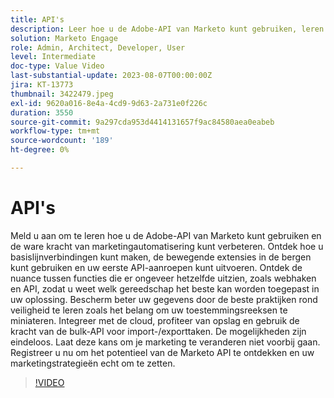 ```yaml
---
title: API's
description: Leer hoe u de Adobe-API van Marketo kunt gebruiken, leren hoe u basislijnverbindingen kunt maken, bergbewegende extensies kunt gebruiken en uw eerste API-aanroepen kunt maken. Leer meer over webhaken versus API, zodat u weet welk gereedschap het beste in uw oplossing kan worden toegepast. Leer best practices op het gebied van beveiliging, waaronder het miniaturen van uw rechtensets. Integreer met de cloud, profiteer van opslag en gebruik de kracht van de bulk-API voor import-/exporttaken.
solution: Marketo Engage
role: Admin, Architect, Developer, User
level: Intermediate
doc-type: Value Video
last-substantial-update: 2023-08-07T00:00:00Z
jira: KT-13773
thumbnail: 3422479.jpeg
exl-id: 9620a016-8e4a-4cd9-9d63-2a731e0f226c
duration: 3550
source-git-commit: 9a297cda953d4414131657f9ac84580aea0eabeb
workflow-type: tm+mt
source-wordcount: '189'
ht-degree: 0%

---
```


# API&#39;s

Meld u aan om te leren hoe u de Adobe-API van Marketo kunt gebruiken en de ware kracht van marketingautomatisering kunt verbeteren. Ontdek hoe u basislijnverbindingen kunt maken, de bewegende extensies in de bergen kunt gebruiken en uw eerste API-aanroepen kunt uitvoeren. Ontdek de nuance tussen functies die er ongeveer hetzelfde uitzien, zoals webhaken en API, zodat u weet welk gereedschap het beste kan worden toegepast in uw oplossing. Bescherm beter uw gegevens door de beste praktijken rond veiligheid te leren zoals het belang om uw toestemmingsreeksen te miniateren. Integreer met de cloud, profiteer van opslag en gebruik de kracht van de bulk-API voor import-/exporttaken. De mogelijkheden zijn eindeloos. Laat deze kans om je marketing te veranderen niet voorbij gaan. Registreer u nu om het potentieel van de Marketo API te ontdekken en uw marketingstrategieën echt om te zetten.

>[!VIDEO](https://video.tv.adobe.com/v/3422479/?learn=on)
